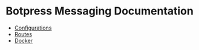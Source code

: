 # Botpress Messaging Documentation

- [Configurations](./configuration.md)
- [Routes](./routes.md)
- [Docker](./docker.md)
